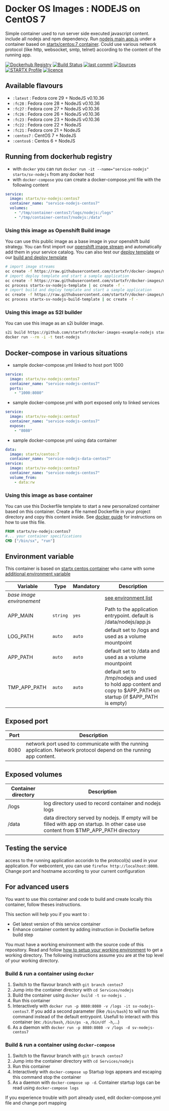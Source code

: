 # Docker OS Images : NODEJS on CentOS 7

Simple container used to run server side executed javascript content. include all nodejs and npm dependency.
Run [nodejs main app.js](https://www.nodejs.org/) under a container 
based on [startx/centos:7 container](https://hub.docker.com/r/startx/centos). 
Could use various network protocol (like http, websocket, smtp, telnet) according to the content of the running app.

[![Dockerhub Registry](https://img.shields.io/docker/build/startx/sv-nodejs.svg)](https://hub.docker.com/r/startx/sv-nodejs) [![Build Status](https://travis-ci.org/startxfr/docker-images.svg?branch=master)](https://travis-ci.org/startxfr/docker-images) [![last commit](https://img.shields.io/github/last-commit/startxfr/docker-images.svg)](https://github.com/startxfr/docker-images) [![Sources](https://img.shields.io/badge/startxfr-docker--images-blue.svg)](https://github.com/startxfr/docker-images/tree/master/Services/nodejs/) [![STARTX Profile](https://img.shields.io/badge/provider-startx-green.svg)](https://github.com/startxfr) [![licence](https://img.shields.io/github/license/startxfr/docker-images.svg)](https://github.com/startxfr/docker-images) 

## Available flavours

* `:latest` : Fedora core 29 + NodeJS v0.10.36
* `:fc28` : Fedora core 28 + NodeJS v0.10.36
* `:fc27` : Fedora core 27 + NodeJS v0.10.36
* `:fc26` : Fedora core 26 + NodeJS v0.10.36
* `:fc23` : Fedora core 23 + NodeJS v0.10.36
* `:fc22` : Fedora core 22 + NodeJS 
* `:fc21` : Fedora core 21 + NodeJS 
* `:centos7` : CentOS 7 + NodeJS 
* `:centos6` : Centos 6 + NodeJS 

## Running from dockerhub registry

* with `docker` you can run `docker run -it --name="service-nodejs" startx/sv-nodejs` from any docker host
* with `docker-compose` you can create a docker-compose.yml file with the following content
```YAML
service:
  image: startx/sv-nodejs:centos7
  container_name: "service-nodejs-centos7"
  volumes:
    - "/tmp/container-centos7/logs/nodejs:/logs"
    - "/tmp/container-centos7/nodejs:/data"
```

### Using this image as Openshift Build image

You can use this public image as a base image in your openshift build strategy. You can first import
our [openshift image stream](https://raw.githubusercontent.com/startxfr/docker-images/master/Services/nodejs/openshift-imageStreams.json)
and automatically add them in your service catalog. You can also test our [deploy template](https://raw.githubusercontent.com/startxfr/docker-images/master/Services/nodejs/openshift-template.json)
or our [build and deploy template](https://raw.githubusercontent.com/startxfr/docker-images/master/Services/nodejs/openshift-template-build.json)

```bash
# import image streams
oc create -f https://raw.githubusercontent.com/startxfr/docker-images/master/Services/nodejs/openshift-imageStreams.json
# import deploy template and start a sample application
oc create -f https://raw.githubusercontent.com/startxfr/docker-images/master/Services/nodejs/openshift-template.json
oc process startx-sv-nodejs-template | oc create -f -
# import build and deploy template and start a sample application
oc create -f https://raw.githubusercontent.com/startxfr/docker-images/master/Services/nodejs/openshift-template-build.json
oc process startx-sv-nodejs-build-template | oc create -f -
```

### Using this image as S2I builder

You can use this image as an s2i builder image. 
```bash
s2i build https://github.com/startxfr/docker-images-example-nodejs startx/sv-nodejs test-nodejs
docker run --rm -i -t test-nodejs
```

## Docker-compose in various situations

* sample docker-compose.yml linked to host port 1000
```YAML
service:
  image: startx/sv-nodejs:centos7
  container_name: "service-nodejs-centos7"
  ports:
    - "1000:8080"
```
* sample docker-compose.yml with port exposed only to linked services
```YAML
service:
  image: startx/sv-nodejs:centos7
  container_name: "service-nodejs-centos7"
  expose:
    - "8080"
```
* sample docker-compose.yml using data container
```YAML
data:
  image: startx/centos:7
  container_name: "service-nodejs-data-centos7"
service:
  image: startx/sv-nodejs:centos7
  container_name: "service-nodejs-centos7"
  volume_from:
    - data:rw
```

### Using this image as base container

You can use this Dockerfile template to start a new personalized container based on this container. Create a file named Dockerfile in your project directory and copy this content inside. See [docker guide](http://docs.docker.com/engine/reference/builder/) for instructions on how to use this file.
```Dockerfile
FROM startx/sv-nodejs:centos7
#... your container specifications
CMD ["/bin/sx", "run"]
```

## Environment variable

This container is based on [startx centos container](https://hub.docker.com/r/startx/centos) who came with 
some [additional environment variable](https://github.com/startxfr/docker-images/tree/master/OS#environment-variable)

| Variable                  | Type     | Mandatory | Description                                                              |
|---------------------------|----------|-----------|--------------------------------------------------------------------------|
| <i>base image environement</i> |          |           | [see environment list](https://github.com/startxfr/docker-images/tree/master/OS#environment-variable)
| APP_MAIN                  | `string` | `yes`     | Path to the application entrypoint. default is /data/nodejs/app.js
| LOG_PATH                  | `auto`   | `auto`    | default set to /logs and used as a volume mountpoint
| APP_PATH                  | `auto`   | `auto`    | default set to /data and used as a volume mountpoint
| TMP_APP_PATH              | `auto`   | `auto`    | default set to /tmp/nodejs and used to hold app content and copy to $APP_PATH on startup (if $APP_PATH is empty)

## Exposed port

| Port  | Description                                                              |
|-------|--------------------------------------------------------------------------|
| 8080  | network port used to communicate with the running application. Network protocol depend on the running app content.

## Exposed volumes

| Container directory  | Description                                                              |
|----------------------|--------------------------------------------------------------------------|
| /logs                | log directory used to record container and nodejs logs
| /data                | data directory served by nodejs. If empty will be filled with app on startup. In other case use content from $TMP_APP_PATH directory

## Testing the service

access to the running application accoridn to the protocol(s) used in your application. For webcontent, you can use `firefox http://localhost:8000`. Change port and hostname according to your current configuration

## For advanced users

You want to use this container and code to build and create locally this container, follow theses instructions.

This section will help you if you want to :
* Get latest version of this service container
* Enhance container content by adding instruction in Dockefile before build step

You must have a working environment with the source code of this repository. Read and follow [how to setup your working environment](https://github.com/startxfr/docker-images#setup-your-working-environment-mandatory) to get a working directory. The following instructions assume you are at the top level of your working directory.

### Build & run a container using `docker`

1. Switch to the flavour branch with `git branch centos7`
2. Jump into the container directory with `cd Services/nodejs`
3. Build the container using `docker build -t sv-nodejs .`
4. Run this container 
  1. Interactively with `docker run -p 8080:8080 -v /logs -it sv-nodejs-centos7`. If you add a second parameter (like `/bin/bash`) to will run this command instead of the default entrypoint. Usefull to interact with this container (ex: `/bin/bash`, `/bin/ps -a`, `/bin/df -h`,...) 
  2. As a daemon with `docker run -p 8080:8080 -v /logs -d sv-nodejs-centos7`


### Build & run a container using `docker-compose`

1. Switch to the flavour branch with `git branch centos7`
2. Jump into the container directory with `cd Services/nodejs`
3. Run this container 
  1. Interactively with `docker-compose up` Startup logs appears and escaping this command stop the container
  2. As a daemon with `docker-compose up -d`. Container startup logs can be read using `docker-compose logs`

If you experience trouble with port already used, edit docker-compose.yml file and change port mapping
